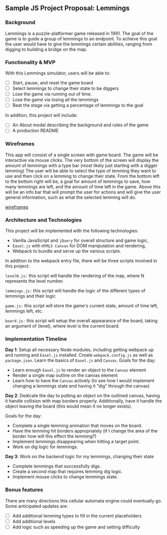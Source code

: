 ## Sample JS Project Proposal: Lemmings

### Background

Lemmings is a puzzle-platformer game released in 1991. The goal of the game is to guide a group of lemmings to an endpoint. To achieve this goal the user would have to give the lemmings certain abilities, ranging from digging to building a bridge on the map.

### Functionality & MVP  

With this Lemmings simulator, users will be able to:

- [ ] Start, pause, and reset the game board
- [ ] Select lemmings to change their state to be diggers
- [ ] Lose the game via running out of time.
- [ ] Lose the game via losing all the lemmings
- [ ] Beat the stage via getting a percentage of lemmings to the goal

In addition, this project will include:

- [ ] An About modal describing the background and rules of the game
- [ ] A production README

### Wireframes

This app will consist of a single screen with game board. The game will be interactive via mouse clicks. The very bottom of the screen will  display the amount of lemmings with a type bar (most likely just starting with a digger lemming) The user will be able to select the type of lemming they want to use and then click on a lemming to change their state. From the bottom left to the bottom right will be, a goal for amount of lemmings to save, how many lemmings are left, and the amount of time left in the game. Above this will be an info bar that will prompt the user for actions and will give the user general information, such as what the selected lemming will do.


[wireframes](./wireframes/lemmings.png)

### Architecture and Technologies

This project will be implemented with the following technologies:

- Vanilla JavaScript and `jQuery` for overall structure and game logic,
- `Easel.js` with `HTML5 Canvas` for DOM manipulation and rendering,
- Webpack to bundle and serve up the various scripts.

In addition to the webpack entry file, there will be three scripts involved in this project:

`levelN.js:` this script will handle the rendering of the map, where N represents the level number.

`lemmings.js:` this script will handle the logic of the different types of lemmings and their logic

`game.js:` this script will store the game's current state, amount of time left, lemmings left, etc.

`board.js:` this script will setup the overall appearance of the board, taking an argument of (level), where level is the current board.


### Implementation Timeline

**Day 1**: Setup all necessary Node modules, including getting webpack up and running and `Easel.js` installed.  Create `webpack.config.js` as well as `package.json`. Learn the basics of `Easel.js` and `Canvas`.  Goals for the day:

- Learn enough `Easel.js` to render an object to the `Canvas` element
- Render a single map outline on the canvas element
- Learn how to have the `Canvas` actively (to see how I would implement changing a lemmings state and having it "dig" through the canvas)

**Day 2**: Dedicate the day to putting an object on the outlined canvas, having it handle collision with map borders properly. Additionally, have it handle the object leaving the board (this would mean it no longer exists).

Goals for the day:

- Complete a single lemming animation that moves on the board.
- Have the lemming hit borders appropriately (if I change the area of the border how will this effect the lemming?)
- Implement lemmings disappearing when hitting a target point.
- Work on dig logic for lemmings.

**Day 3**: Work on the backend logic for my lemmings, changing their state

- Complete lemmings that successfully digs.
- Create a second map that requires lemming dig logic.
- Implement mouse clicks to change lemmings state.


### Bonus features

There are many directions this cellular automata engine could eventually go.  Some anticipated updates are:

- [ ] Add additional lemming types to fill in the current placeholders
- [ ] Add additional levels
- [ ] Add logic such as speeding up the game and setting difficulty
